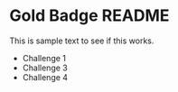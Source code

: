 # Gold Badge README

This is sample text to see if this works.

* Challenge 1
* Challenge 3
* Challenge 4
